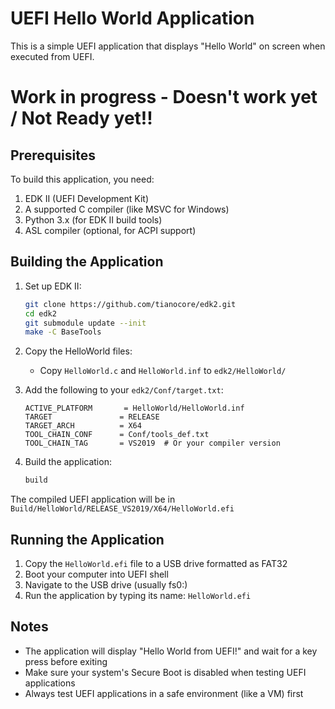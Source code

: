 # UEFI Hello World Application

This is a simple UEFI application that displays "Hello World" on screen when executed from UEFI.

# Work in progress - Doesn't work yet / Not Ready yet!!

## Prerequisites

To build this application, you need:
1. EDK II (UEFI Development Kit)
2. A supported C compiler (like MSVC for Windows)
3. Python 3.x (for EDK II build tools)
4. ASL compiler (optional, for ACPI support)

## Building the Application

1. Set up EDK II:
   ```bash
   git clone https://github.com/tianocore/edk2.git
   cd edk2
   git submodule update --init
   make -C BaseTools
   ```

2. Copy the HelloWorld files:
   - Copy `HelloWorld.c` and `HelloWorld.inf` to `edk2/HelloWorld/`

3. Add the following to your `edk2/Conf/target.txt`:
   ```
   ACTIVE_PLATFORM       = HelloWorld/HelloWorld.inf
   TARGET               = RELEASE
   TARGET_ARCH          = X64
   TOOL_CHAIN_CONF      = Conf/tools_def.txt
   TOOL_CHAIN_TAG       = VS2019  # Or your compiler version
   ```

4. Build the application:
   ```bash
   build
   ```

The compiled UEFI application will be in `Build/HelloWorld/RELEASE_VS2019/X64/HelloWorld.efi`

## Running the Application

1. Copy the `HelloWorld.efi` file to a USB drive formatted as FAT32
2. Boot your computer into UEFI shell
3. Navigate to the USB drive (usually fs0:)
4. Run the application by typing its name: `HelloWorld.efi`

## Notes

- The application will display "Hello World from UEFI!" and wait for a key press before exiting
- Make sure your system's Secure Boot is disabled when testing UEFI applications
- Always test UEFI applications in a safe environment (like a VM) first
